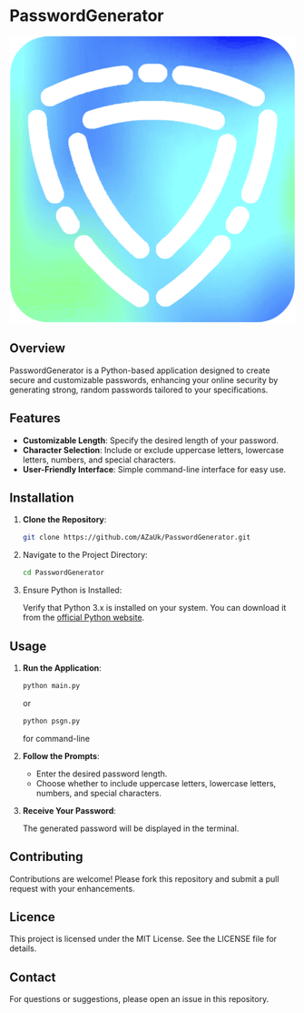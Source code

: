 # PasswordGenerator

![PasswordGenerator Logo](passgen-logo2.png)

## Overview

PasswordGenerator is a Python-based application designed to create secure and customizable passwords, enhancing your online security by generating strong, random passwords tailored to your specifications.

## Features

- **Customizable Length**: Specify the desired length of your password.
- **Character Selection**: Include or exclude uppercase letters, lowercase letters, numbers, and special characters.
- **User-Friendly Interface**: Simple command-line interface for easy use.

## Installation

1. **Clone the Repository**:
   ```bash
   git clone https://github.com/AZaUk/PasswordGenerator.git
   ```

2. Navigate to the Project Directory:
   ```bash
   cd PasswordGenerator
   ```

3. Ensure Python is Installed:

   Verify that Python 3.x is installed on your system. You can download it from the [official Python website](https://www.python.org/downloads/).


## Usage 

1. **Run the Application**:
   ```bash
   python main.py
   ```
   or
   ```bash
   python psgn.py
   ```
   for command-line


2. **Follow the Prompts**:
   - Enter the desired password length.
   - Choose whether to include uppercase letters, lowercase letters, numbers, and special characters.


3. **Receive Your Password**:
   
   The generated password will be displayed in the terminal.

## Contributing

Contributions are welcome! Please fork this repository and submit a pull request with your enhancements.

## Licence

This project is licensed under the MIT License. See the LICENSE file for details.

## Contact

For questions or suggestions, please open an issue in this repository.
